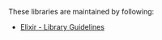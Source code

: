 These libraries are maintained by following:

- [Elixir - Library Guidelines](https://hexdocs.pm/elixir/main/library-guidelines.html)

